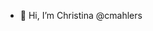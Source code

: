 - 👋 Hi, I’m Christina @cmahlers

<!---
cmahlers/cmahlers is a ✨ special ✨ repository because its `README.md` (this file) appears on your GitHub profile.
You can click the Preview link to take a look at your changes.
--->
